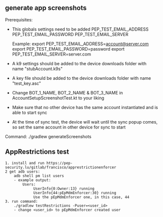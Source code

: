 
## generate app screenshots 

Prerequisites:

- This globals settings need to be added
    PEP_TEST_EMAIL_ADDRESS
    PEP_TEST_EMAIL_PASSWORD
    PEP_TEST_EMAIL_SERVER

    Example:
    export PEP_TEST_EMAIL_ADDRESS=account@server.com
    export PEP_TEST_EMAIL_PASSWORD=password
    export PEP_TEST_EMAIL_SERVER=server.com

- A k9 settings should be added to the device downloads folder with name "stubAccount.k9s"

- A key file should be added to the device downloads folder with name "test_key.asc"

- Change BOT_1_NAME, BOT_2_NAME & BOT_3_NAME in AccountSetupScreenshotTest.kt to your liking

- Make sure that no other device has the same account instantiated and is able to start sync

- At the time of sync test, the device will wait until the sync popup comes, so set the same account in other device for sync to start

Command:
   ./gradlew generateScreenshots


## AppRestrictions test 

    1. install and run https://pep-security.lu/gitlab/francisco/apprestrictionenforcer
    2 get adb users:
        adb shell pm list users
        - example output:
            Users:
                 UserInfo{0:Owner:13} running
                 UserInfo{44:pEpMdmEnforcer:30} running
                 Use the pEpMdmEnforcer one, in this case, 44
    3. run command:
        ./gradlew testRestrictions -Puser=<user_id>
        - change <user_id> to pEpMdmEnforcer created user


